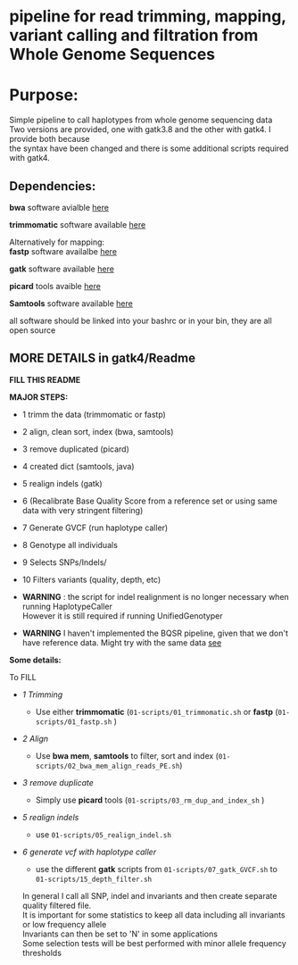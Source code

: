 # pipeline for read trimming, mapping, variant calling and filtration from Whole Genome Sequences

# Purpose:

Simple pipeline to call haplotypes from whole genome sequencing data   
Two versions are provided, one with gatk3.8 and the other with gatk4. I provide both because  
the syntax have been changed and there is some additional scripts required with gatk4.

## Dependencies:

**bwa** software avialble [here](https://sourceforge.net/projects/bio-bwa/files/)

**trimmomatic** software available [here](http://www.usadellab.org/cms/?page=trimmomatic)

Alternatively for mapping:  
**fastp** software availalbe [here](https://github.com/OpenGene/fastp)  

**gatk** software available [here](https://software.broadinstitute.org/gatk/)

**picard** tools avaible [here](https://broadinstitute.github.io/picard/)

**Samtools** software available [here](http://www.htslib.org/)

all software should be linked into your bashrc or in your bin, they are all open source

## MORE DETAILS in gatk4/Readme

**FILL THIS README**  

**MAJOR STEPS:** 

 * 1 trimm the data (trimmomatic or fastp)  
 * 2 align, clean sort, index (bwa, samtools)
 * 3 remove duplicated (picard)
 * 4 created dict (samtools, java)
 * 5 realign indels (gatk)
 * 6 (Recalibrate Base Quality Score from a reference set or using same data with very stringent filtering)
 * 7 Generate GVCF (run haplotype caller)
 * 8 Genotype all individuals
 * 9 Selects SNPs/Indels/
 * 10 Filters variants (quality, depth, etc) 


 * **WARNING** : the script for indel realignment is no longer necessary when running HaplotypeCaller  
	However it is still required if running UnifiedGenotyper  

 * **WARNING** I haven't implemented the BQSR pipeline, given that we don't have reference data.
	Might try with the same data [see](https://software.broadinstitute.org/gatk/documentation/article?id=44)  

 
**Some details:** 

To FILL

 * _1 Trimming_
	* Use either **trimmomatic** (`01-scripts/01_trimmomatic.sh` or **fastp** (`01-scripts/01_fastp.sh` )

 * _2 Align_
	* Use **bwa mem**, **samtools** to filter, sort and index (`01-scripts/02_bwa_mem_align_reads_PE.sh`) 

 * _3 remove duplicate_
	* Simply use **picard** tools (`01-scripts/03_rm_dup_and_index_sh` )

 * _5 realign indels_  
	* use `01-scripts/05_realign_indel.sh`

 * _6 generate vcf with haplotype caller_ 
	* use the different **gatk** scripts from `01-scripts/07_gatk_GVCF.sh` to `01-scripts/15_depth_filter.sh`

	In general I call all SNP, indel and invariants and then create separate quality filtered file.   
	It is important for some statistics to keep all data including all invariants or low frequency allele  
	Invariants can then be set to 'N' in some applications   
	Some selection tests will be best performed with minor allele frequency thresholds 

